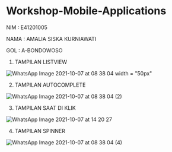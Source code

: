 # Workshop-Mobile-Applications

NIM : E41201005

NAMA : AMALIA SISKA KURNIAWATI

GOL : A-BONDOWOSO

1. TAMPILAN LISTVIEW

![WhatsApp Image 2021-10-07 at 08 38 04](https://user-images.githubusercontent.com/76760289/136337378-97d14ec7-71e1-4702-bdd5-bd1a714c3b18.jpeg) width = "50px"

2. TAMPILAN AUTOCOMPLETE

![WhatsApp Image 2021-10-07 at 08 38 04 (2)](https://user-images.githubusercontent.com/76760289/136337930-ec6bbe30-1768-45da-804f-5a7c61724895.jpeg)

3. TAMPILAN SAAT DI KLIK

![WhatsApp Image 2021-10-07 at 14 20 27](https://user-images.githubusercontent.com/76760289/136337805-bab48689-bfc0-4ca6-8bbe-65dcc2cbfb0e.jpeg)

4. TAMPILAN SPINNER

![WhatsApp Image 2021-10-07 at 08 38 04 (4)](https://user-images.githubusercontent.com/76760289/136337973-add65309-0f1f-4e20-a7be-de72a41c5d46.jpeg)




